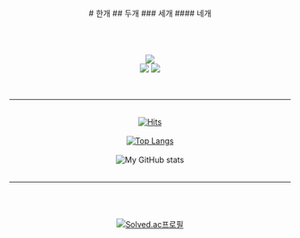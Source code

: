 <!--
**chunchem/chunchem** is a ✨ _special_ ✨ repository because its `README.md` (this file) appears on your GitHub profile.

Here are some ideas to get you started:

- 🔭 I’m currently working on ...
- 🌱 I’m currently learning ...
- 👯 I’m looking to collaborate on ...
- 🤔 I’m looking for help with ...
- 💬 Ask me about ...
- 📫 How to reach me: ...
- 😄 Pronouns: ...
- ⚡ Fun fact: ...
-->
<div align="center">
# 한개
## 두개
### 세개
#### 네개
</div>

<div align="center">

<br/><br/><br/>
<img src="https://img.shields.io/badge/Python-3776AB?style=flat-square&logo=Python&logoColor=white" />
 <br/>
<img src="https://img.shields.io/badge/Julia-9558B2?style=flat-square&logo=Julia&logoColor=white" />
<img src="https://img.shields.io/badge/Fortran-734F96?style=flat-square&logo=Fortran&logoColor=white" />
 
<br/><hr/><br/>
[![Hits](https://hits.seeyoufarm.com/api/count/incr/badge.svg?url=https%3A%2F%2Fgithub.com%2Fchunchem%2Fhit-counter&count_bg=%2379C83D&title_bg=%23555555&icon=&icon_color=%23E7E7E7&title=hits&edge_flat=false)](https://hits.seeyoufarm.com)
 <br/><br/>
[![Top Langs](https://github-readme-stats.vercel.app/api/top-langs/?username=chunchem&layout=compact)](https://github.com/anuraghazra/github-readme-stats)
 <br/><br/>
![My GitHub stats](https://github-readme-stats.vercel.app/api?username=chunchem&hide=contribs,prs)
 <br/><br/><hr/><br/><br/>
<br/>
[![Solved.ac프로필](http://mazassumnida.wtf/api/v2/generate_badge?boj=0726dohyun)](https://solved.ac/0726dohyun)


 
</div>
